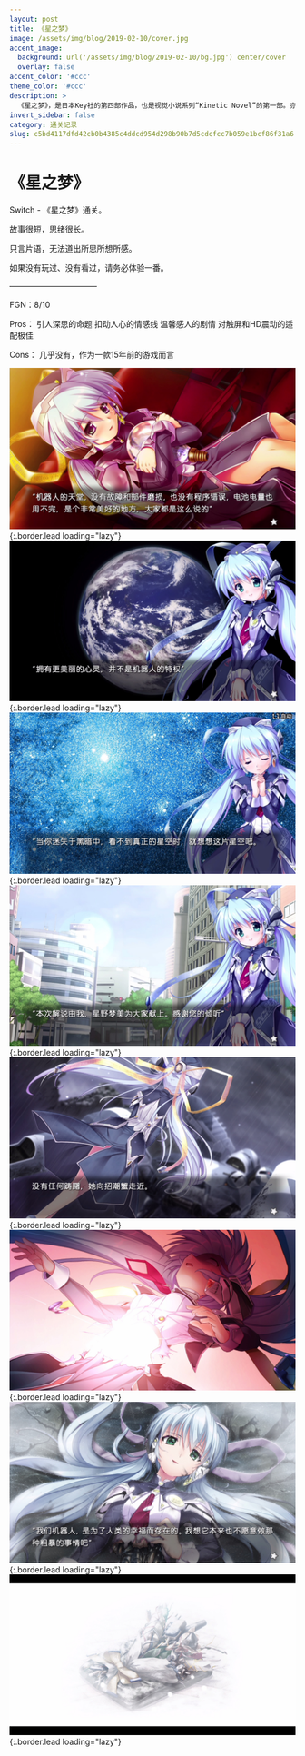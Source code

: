 ```yaml
---
layout: post
title: 《星之梦》
image: /assets/img/blog/2019-02-10/cover.jpg
accent_image: 
  background: url('/assets/img/blog/2019-02-10/bg.jpg') center/cover
  overlay: false
accent_color: '#ccc'
theme_color: '#ccc'
description: >
  《星之梦》，是日本Key社的第四部作品，也是视觉小说系列“Kinetic Novel”的第一部。亦指以原作为中心展开的小说等衍生作品。
invert_sidebar: false
category: 通关记录
slug: c5bd4117dfd42cb0b4385c4ddcd954d298b90b7d5cdcfcc7b059e1bcf86f31a6
---
```


# 《星之梦》

Switch - 《星之梦》通关。

故事很短，思绪很长。

只言片语，无法道出所思所想所感。

如果没有玩过、没有看过，请务必体验一番。

———————————

FGN：8/10

Pros：
引人深思的命题
扣动人心的情感线
温馨感人的剧情
对触屏和HD震动的适配极佳

Cons：
几乎没有，作为一款15年前的游戏而言

![](/assets/img/blog/2019-02-10/1.jpg){:.border.lead loading="lazy"}
![](/assets/img/blog/2019-02-10/2.jpg){:.border.lead loading="lazy"}
![](/assets/img/blog/2019-02-10/3.jpg){:.border.lead loading="lazy"}
![](/assets/img/blog/2019-02-10/4.jpg){:.border.lead loading="lazy"}
![](/assets/img/blog/2019-02-10/5.jpg){:.border.lead loading="lazy"}
![](/assets/img/blog/2019-02-10/6.jpg){:.border.lead loading="lazy"}
![](/assets/img/blog/2019-02-10/7.jpg){:.border.lead loading="lazy"}
![](/assets/img/blog/2019-02-10/8.jpg){:.border.lead loading="lazy"}

